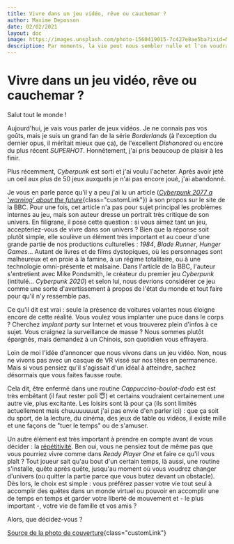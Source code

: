 ```yaml
---
title: Vivre dans un jeu vidéo, rêve ou cauchemar ?
author: Maxime Deposson
date: 02/02/2021
layout: doc
image: https://images.unsplash.com/photo-1560419015-7c427e8ae5ba?ixid=MXwxMjA3fDB8MHxwaG90by1wYWdlfHx8fGVufDB8fHw%3D&ixlib=rb-1.2.1&auto=format&fit=crop&w=1350&q=80
description: Par moments, la vie peut nous sembler nulle et l'on voudrait du changement. Certains peuvent alors penser qu'il serait sympa de pouvoir vivre dans un jeu vidéo. Mais est-ce vraiment la panacée ?
---
```


# Vivre dans un jeu vidéo, rêve ou cauchemar ?
<postDate :creationDate="$frontmatter.date" :updateDate="$frontmatter.updateDate" />

Salut tout le monde !

Aujourd'hui, je vais vous parler de jeux vidéos. Je ne connais pas vos goûts, mais je suis un grand fan de la série _Borderlands_ (à l'exception du dernier opus, il méritait mieux que ça), de l'excellent _Dishonored_ ou encore du plus récent _SUPERHOT_. Honnêtement, j'ai pris beaucoup de plaisir à les finir.

Plus récemment, _Cyberpunk_ est sorti et j'ai voulu l'acheter. Après avoir jeté un oeil aux plus de 50 jeux auxquels je n'ai pas encore joué, j'ai abandonné.

Je vous en parle parce qu'il y a peu j'ai lu un article ([_Cyberpunk 2077 a 'warning' about the future_](https://www.bbc.com/news/newsbeat-55247702){class="customLink"}) à son propos sur le site de la BBC. Pour une fois, cet article n'a pas pour sujet principal les problèmes internes au jeu, mais son auteur dresse un portrait très critique de son univers. En filigrane, il pose cette question : si vous aimez tant un jeu, accepteriez-vous de vivre dans son univers ? Bien que la réponse soit plutôt simple, elle soulève un élément très important et au coeur d'une grande partie de nos productions culturelles : _1984_, _Blade Runner_, _Hunger Games_... Autant de livres et de films dystopiques, où les personnages sont malheureux et en proie à la famine, à un régime totalitaire, ou à une technologie omni-présente et malsaine. Dans l'article de la BBC, l'auteur s'entretient avec Mike Pondsmith, le créateur du premier jeu _Cyberpunk_ (intitulé... _Cyberpunk 2020_) et selon lui, nous devrions considérer ce jeu comme une sorte d'avertissement à propos de l'état du monde et tout faire pour qu'il n'y ressemble pas.

Ce qu'il dit est vrai : seule la présence de voitures volantes nous éloigne encore de cette réalité. Vous voulez vous implanter une puce dans le corps ? Cherchez _implant party_ sur Internet et vous trouverez plein d'infos à ce sujet. Vous craignez la surveillance de masse ? Nous sommes plutôt épargnés, mais demandez à un Chinois, son quotidien vous effrayera.

Loin de moi l'idée d'annoncer que nous vivons dans un jeu vidéo. Non, nous ne vivons pas avec un casque de VR vissé sur nos têtes en permanence. Mais si vous pensiez qu'il s'agissait d'un idéal à atteindre, sachez désormais que vous faites fausse route.

Cela dit, être enfermé dans une routine _Cappuccino-boulot-dodo_ est est très embêtant (il faut rester poli :innocent:) et certains voudraient certainement une autre vie, plus excitante. Les loisirs sont là pour ça (ils sont limités actuellement mais chuuuuuuuut j'ai pas envie d'en parler ici) : que ça soit du sport, de la lecture, du cinéma, des jeux de table ou vidéos, il existe mille et une façons de "tuer le temps" ou de s'amuser.

Un autre élément est très important à prendre en compte avant de vous décider : la <u>répétitivité</u>. Ben oui, vous ne pensiez tout de même pas que vous pourriez vivre comme dans _Ready Player One_ et faire ce qu'il vous plaît ? Tout joueur sait qu'au bout d'un certain temps, là aussi, une routine s'installe, quête après quête, jusqu'au moment où vous voudrez changer d'univers (ou quitter la partie parce que vous butez devant un obstacle). Dès lors, le choix est simple : vous préférez passer votre vie tout seul à accomplir des quêtes dans un monde virtuel ou pouvoir en accomplir une de temps en temps et garder votre liberté de mouvement et - le plus important -, votre vie de famille et vos amis ?

Alors, que décidez-vous ?

[Source de la photo de couverture](https://unsplash.com/photos/6ou8gWpS9ns){class="customLink"}
